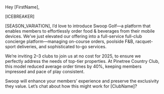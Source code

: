Hey [FirstName],

[ICEBREAKER]

[SEASON_VARIATION], I’d love to introduce Swoop Golf—a platform that enables members to effortlessly order food & beverages from their mobile devices. We’ve just elevated our offering into a full-service full-club concierge platform—managing on-course orders, poolside F&B, racquet-sport deliveries, and sophisticated to-go services.

We’re inviting 2–3 clubs to join us at no cost for 2025, to ensure we perfectly address the needs of top-tier properties. At Pinetree Country Club, this model reduced average order times by 40%, keeping members impressed and pace of play consistent.

Swoop will enhance your members’ experience and preserve the exclusivity they value. Let’s chat about how this might work for [ClubName]?